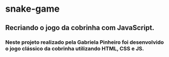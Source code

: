# snake-game
## Recriando o jogo da cobrinha com JavaScript.
### Neste projeto realizado pela Gabriela Pinheiro foi desenvolvido o jogo clássico da cobrinha utilizando HTML, CSS e JS.
